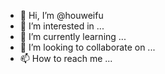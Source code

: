 - 👋 Hi, I’m @houweifu
- 👀 I’m interested in ...
- 🌱 I’m currently learning ...
- 💞️ I’m looking to collaborate on ...
- 📫 How to reach me ...

<!---
houweifu/houweifu is a ✨ special ✨ repository because its `README.md` (this file) appears on your GitHub profile.
You can click the Preview link to take a look at your changes.
--->

